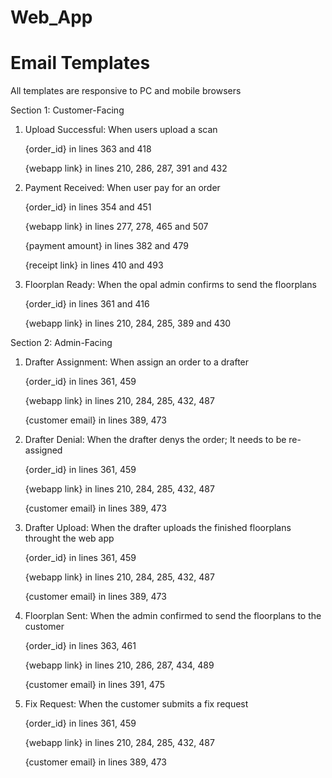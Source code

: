 # Web_App
# Email Templates
All templates are responsive to PC and mobile browsers

Section 1: Customer-Facing

1. Upload Successful: When users upload a scan
   
   {order_id} in lines 363 and 418
   
   {webapp link} in lines 210, 286, 287, 391 and 432

2. Payment Received: When user pay for an order
   
   {order_id} in lines 354 and 451
   
   {webapp link} in lines 277, 278, 465 and 507 
   
   {payment amount} in lines 382 and 479
   
   {receipt link} in lines 410 and 493

3. Floorplan Ready: When the opal admin confirms to send the floorplans
   
   {order_id} in lines 361 and 416
   
   {webapp link} in lines 210, 284, 285, 389 and 430 
   
   
   
Section 2: Admin-Facing

1. Drafter Assignment: When assign an order to a drafter

   {order_id} in lines 361, 459
   
   {webapp link} in lines 210, 284, 285, 432, 487
   
   {customer email} in lines 389, 473
   
2. Drafter Denial: When the drafter denys the order; It needs to be re-assigned

   {order_id} in lines 361, 459
   
   {webapp link} in lines 210, 284, 285, 432, 487
   
   {customer email} in lines 389, 473
   
3. Drafter Upload: When the drafter uploads the finished floorplans throught the web app

   {order_id} in lines 361, 459
   
   {webapp link} in lines 210, 284, 285, 432, 487
   
   {customer email} in lines 389, 473
   
4. Floorplan Sent: When the admin confirmed to send the floorplans to the customer

   {order_id} in lines 363, 461
   
   {webapp link} in lines 210, 286, 287, 434, 489
   
   {customer email} in lines 391, 475
   
5. Fix Request: When the customer submits a fix request

   {order_id} in lines 361, 459
   
   {webapp link} in lines 210, 284, 285, 432, 487
   
   {customer email} in lines 389, 473
   
